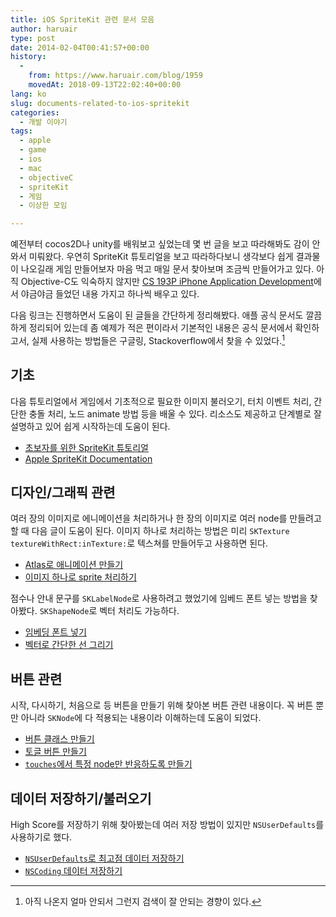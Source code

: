 ```yaml
---
title: iOS SpriteKit 관련 문서 모음
author: haruair
type: post
date: 2014-02-04T00:41:57+00:00
history:
  - 
    from: https://www.haruair.com/blog/1959
    movedAt: 2018-09-13T22:02:40+00:00
lang: ko
slug: documents-related-to-ios-spritekit
categories:
  - 개발 이야기
tags:
  - apple
  - game
  - ios
  - mac
  - objectiveC
  - spriteKit
  - 게임
  - 이상한 모임

---
```

예전부터 cocos2D나 unity를 배워보고 싶었는데 몇 번 글을 보고 따라해봐도 감이 안와서 미뤄왔다. 우연히 SpriteKit 튜토리얼을 보고 따라하다보니 생각보다 쉽게 결과물이 나오길래 게임 만들어보자 마음 먹고 매일 문서 찾아보며 조금씩 만들어가고 있다. 아직 Objective-C도 익숙하지 않지만 [CS 193P iPhone Application Development][1]에서 야금야금 들었던 내용 가지고 하나씩 배우고 있다.

다음 링크는 진행하면서 도움이 된 글들을 간단하게 정리해봤다. 애플 공식 문서도 깔끔하게 정리되어 있는데 좀 예제가 적은 편이라서 기본적인 내용은 공식 문서에서 확인하고서, 실제 사용하는 방법들은 구글링, Stackoverflow에서 찾을 수 있었다.[^1]

## 기초

다음 튜토리얼에서 게임에서 기초적으로 필요한 이미지 불러오기, 터치 이벤트 처리, 간단한 충돌 처리, 노드 animate 방법 등을 배울 수 있다. 리소스도 제공하고 단계별로 잘 설명하고 있어 쉽게 시작하는데 도움이 된다.

  * [초보자를 위한 SpriteKit 튜토리얼][2]
  * [Apple SpriteKit Documentation][3]

<!--more-->

## 디자인/그래픽 관련

여러 장의 이미지로 에니메이션을 처리하거나 한 장의 이미지로 여러 node를 만들려고 할 때 다음 글이 도움이 된다. 이미지 하나로 처리하는 방법은 미리 `SKTexture textureWithRect:inTexture:`로 텍스쳐를 만들어두고 사용하면 된다.

  * [Atlas로 애니메이션 만들기][4]
  * [이미지 하나로 sprite 처리하기][5]

점수나 안내 문구를 `SKLabelNode`로 사용하려고 했었기에 임베드 폰트 넣는 방법을 찾아봤다. `SKShapeNode`로 벡터 처리도 가능하다.

  * [임베딩 폰트 넣기][6]
  * [벡터로 간단한 선 그리기][7]

## 버튼 관련

시작, 다시하기, 처음으로 등 버튼을 만들기 위해 찾아본 버튼 관련 내용이다. 꼭 버튼 뿐만 아니라 `SKNode`에 다 적용되는 내용이라 이해하는데 도움이 되었다.

  * [버튼 클래스 만들기][8]
  * [토글 버튼 만들기][9]
  * [`touches`에서 특정 node만 반응하도록 만들기][10]

## 데이터 저장하기/불러오기

High Score를 저장하기 위해 찾아봤는데 여러 저장 방법이 있지만 `NSUserDefaults`를 사용하기로 했다.

  * [`NSUserDefaults`로 최고점 데이터 저장하기][11]
  * [`NSCoding` 데이터 저장하기][12]

[^1]:    
    아직 나온지 얼마 안되서 그런지 검색이 잘 안되는 경향이 있다.

 [1]: http://www.stanford.edu/class/cs193p/cgi-bin/drupal/
 [2]: http://www.raywenderlich.com/42699/spritekit-tutorial-for-beginners
 [3]: https://developer.apple.com/library/mac/documentation/GraphicsAnimation/Conceptual/SpriteKit_PG/Introduction/Introduction.html#//apple_ref/doc/uid/TP40013043
 [4]: http://www.raywenderlich.com/45152/sprite-kit-tutorial-animations-and-texture-atlases
 [5]: http://stackoverflow.com/questions/20271812/use-a-one-image-sprite-sheet-in-sprite-kit-ios
 [6]: http://codewithchris.com/common-mistakes-with-adding-custom-fonts-to-your-ios-app
 [7]: http://stackoverflow.com/questions/19092011/how-to-draw-a-line-in-sprite-kit
 [8]: http://stackoverflow.com/questions/18913673/ios-7-spritekit-buttons-menuitem
 [9]: http://stackoverflow.com/questions/19688451/how-to-make-a-toggle-button-on-spritekit/19694729#19694729
 [10]: http://stackoverflow.com/questions/19082202/spritekit-setting-up-buttons-in-skscene
 [11]: http://mobile.tutsplus.com/tutorials/iphone/nsuserdefaults_iphone-sdk/
 [12]: http://www.raywenderlich.com/1914/nscoding-tutorial-for-ios-how-to-save-your-app-data